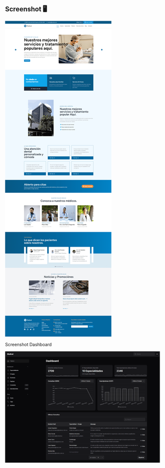 ## Screenshot 🖥️️

![screenshot-1](/public/screenshot/screenshot-1.png)

<!--![screenshot-1](/public/screenshot/screenshot-3.png)

![screenshot-1](/public/screenshot/screenshot-4.png)

![screenshot-1](/public/screenshot/screenshot-5.png)

![screenshot-1](/public/screenshot/screenshot-6.png)

![screenshot-1](/public/screenshot/screenshot-7.png)

![screenshot-1](/public/screenshot/screenshot-8.png)

![screenshot-1](/public/screenshot/screenshot-9.png)
-->

Screenshot Dashboard

![screenshot-1](/public/screenshot/screenshot-dashboard-1.png)
